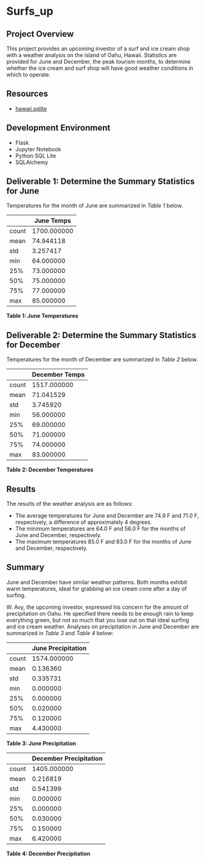 # Surfs_up
## Project Overview

This project provides an upcoming investor of a surf and ice cream shop with a weather analysis on the island of Oahu, Hawaii. Statistics are provided for June and December, the peak tourism months, to determine whether the ice cream and surf shop will have good weather conditions in which to operate.

## Resources

* [hawaii.sqlite](hawaii.sqlite)

## Development Environment

* Flask
* Jupyter Notebook
* Python SQL Lite
* SQLAlchemy


## Deliverable 1: Determine the Summary Statistics for June

Temperatures for the month of June are summarized in *Table 1* below.

|| June Temps |
| ------ | ---------- |
|count |	1700.000000|
|mean | 74.944118|
|std	| 3.257417|
|min	| 64.000000|
|25%	| 73.000000|
|50%	| 75.000000|
|75%	| 77.000000|
|max	| 85.000000|

**Table 1: June Temperatures**

## Deliverable 2: Determine the Summary Statistics for December

Temperatures for the month of December are summarized in *Table 2* below.

|| December Temps |
| ------ | ---------- |
|count | 1517.000000|
|mean | 71.041529|
|std	| 3.745920|
|min	| 56.000000|
|25%	| 69.000000|
|50%	| 71.000000|
|75%	| 74.000000|
|max	| 83.000000|

**Table 2: December Temperatures**

## Results

The results of the weather analysis are as follows:

* The average temperatures for June and December are 74.9 F and 71.0 F, respectively, a difference of approximately 4 degrees.
* The minimum temperatures are 64.0 F and 56.0 F for the months of June and December, respectively.
* The maximum temperatures 85.0 F and 83.0 F for the months of June and December, respectively.


## Summary

June and December have similar weather patterns. Both months exhibit warm temperatures, ideal for grabbing an ice cream cone after a day of surfing.

W. Avy, the upcoming investor, expressed his concern for the amount of precipitation on Oahu. He specified there needs to be enough rain to keep everything green, but not so much that you lose out on that ideal surfing and ice cream weather. Analyses on precipitation in June and December are summarized in *Table 3* and *Table 4* below:

|| June Precipitation |
| ------ | ---------- |
|count | 1574.000000|
|mean | 0.136360|
|std	| 0.335731|
|min	| 0.000000|
|25%	| 0.000000|
|50%	| 0.020000|
|75%	| 0.120000|
|max	| 4.430000|

**Table 3: June Precipitation**


|| December Precipitation |
| ------ | ---------- |
|count | 1405.000000|
|mean | 0.216819|
|std	| 0.541399|
|min	| 0.000000|
|25%	| 0.000000|
|50%	| 0.030000|
|75%	| 0.150000|
|max	| 6.420000|

**Table 4: December Precipitation**

